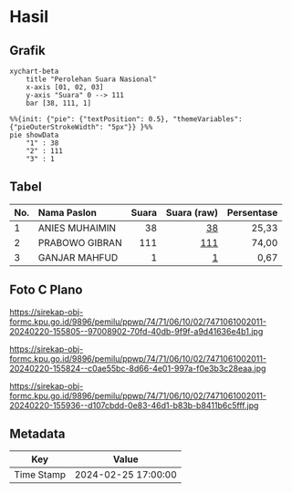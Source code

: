 # Hasil

## Grafik

```mermaid
xychart-beta
    title "Perolehan Suara Nasional"
    x-axis [01, 02, 03]
    y-axis "Suara" 0 --> 111
    bar [38, 111, 1]
```

```mermaid
%%{init: {"pie": {"textPosition": 0.5}, "themeVariables": {"pieOuterStrokeWidth": "5px"}} }%%
pie showData
    "1" : 38
    "2" : 111
    "3" : 1
```

## Tabel

| No. | Nama Paslon    | Suara | Suara (raw) | Persentase |
|:--- |:-------------- | -----:| -----------:| ----------:|
| 1   | ANIES MUHAIMIN | 38    | [38][p-1]   | 25,33      |
| 2   | PRABOWO GIBRAN | 111   | [111][p-2]  | 74,00      |
| 3   | GANJAR MAHFUD  | 1     | [1][p-3]    | 0,67       |


[p-1]: https://github.com/gigit-pemilu/pemilu-2024/blob/main/pilpres/hitung-suara/sub/74-sulawesi-tenggara/sub/71-kota-kendari/sub/06-abeli/sub/1002-lapulu/sub/011-tps/sub/paslon-1.txt
[p-2]: https://github.com/gigit-pemilu/pemilu-2024/blob/main/pilpres/hitung-suara/sub/74-sulawesi-tenggara/sub/71-kota-kendari/sub/06-abeli/sub/1002-lapulu/sub/011-tps/sub/paslon-2.txt
[p-3]: https://github.com/gigit-pemilu/pemilu-2024/blob/main/pilpres/hitung-suara/sub/74-sulawesi-tenggara/sub/71-kota-kendari/sub/06-abeli/sub/1002-lapulu/sub/011-tps/sub/paslon-3.txt

## Foto C Plano

https://sirekap-obj-formc.kpu.go.id/9896/pemilu/ppwp/74/71/06/10/02/7471061002011-20240220-155805--97008902-70fd-40db-9f9f-a9d41636e4b1.jpg

https://sirekap-obj-formc.kpu.go.id/9896/pemilu/ppwp/74/71/06/10/02/7471061002011-20240220-155824--c0ae55bc-8d66-4e01-997a-f0e3b3c28eaa.jpg

https://sirekap-obj-formc.kpu.go.id/9896/pemilu/ppwp/74/71/06/10/02/7471061002011-20240220-155936--d107cbdd-0e83-46d1-b83b-b8411b6c5fff.jpg


## Metadata

| Key        | Value               |
| ---------- | ------------------- |
| Time Stamp | 2024-02-25 17:00:00 |



